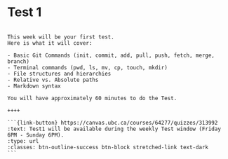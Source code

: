 # Test 1

````{panels}

This week will be your first test.
Here is what it will cover:

- Basic Git Commands (init, commit, add, pull, push, fetch, merge, branch)
- Terminal commands (pwd, ls, mv, cp, touch, mkdir)
- File structures and hierarchies
- Relative vs. Absolute paths
- Markdown syntax

You will have approximately 60 minutes to do the Test.

++++ 

```{link-button} https://canvas.ubc.ca/courses/64277/quizzes/313992
:text: Test1 will be available during the weekly Test window (Friday 6PM - Sunday 6PM).
:type: url
:classes: btn-outline-success btn-block stretched-link text-dark
```
````